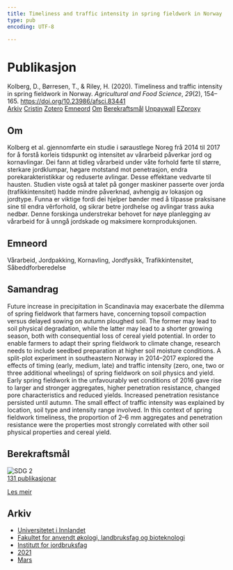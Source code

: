 ```yaml
---
title: Timeliness and traffic intensity in spring fieldwork in Norway
type: pub
encoding: UTF-8

---
```

<h1>Publikasjon</h1>
<article id="csl-bib-container-KHN4UBVV" class="csl-bib-container">
  <div class="csl-bib-body"> <div class="csl-entry">Kolberg, D., Børresen, T., &#38; Riley, H. (2020). Timeliness and traffic intensity in spring fieldwork in Norway. <i>Agricultural and Food Science</i>, <i>29</i>(2), 154–165. <a href="https://doi.org/10.23986/afsci.83441">https://doi.org/10.23986/afsci.83441</a></div> </div>
  <div class="csl-bib-buttons">
    <a href="#taxonomy-article-KHN4UBVV" alt="archive" class="csl-bib-button">Arkiv</a>
    <a href="https://app.cristin.no/results/show.jsf?id=1900126" alt="Cristin" class="csl-bib-button">Cristin</a>
    <a href="http://zotero.org/groups/5881554/items/KHN4UBVV" alt="Zotero" class="csl-bib-button">Zotero</a>
    <a href="#keywords-article-KHN4UBVV" alt="keywords" class="csl-bib-button">Emneord</a>
    <a href="#about-article-KHN4UBVV" alt="about_pub" class="csl-bib-button">Om</a>
    <a href="#sdg-article-KHN4UBVV" alt="sdg" class="csl-bib-button">Berekraftsmål</a>
    <a href="https://journal.fi/afs/article/download/83441/53137" alt="Unpaywall" class="csl-bib-button">Unpaywall</a>
    <a href="https://journal.fi/afs/article/download/83441/53137" alt="EZproxy" class="csl-bib-button">EZproxy</a>
  </div>
  <div id="csl-bib-meta-container-KHN4UBVV"></div>
</article>
<div id="csl-bib-meta-KHN4UBVV" class="csl-bib-meta">
  <article id="about-article-KHN4UBVV" class="about_pub-article">
    <h1>Om</h1>
    Kolberg et al. gjennomførte ein studie i søraustlege Noreg frå 2014 til 2017 for å forstå korleis tidspunkt og intensitet av vårarbeid påverkar jord og kornavlingar. Dei fann at tidleg vårarbeid under våte forhold førte til større, sterkare jordklumpar, høgare motstand mot penetrasjon, endra porekarakteristikkar og reduserte avlingar. Desse effektane vedvarte til hausten. Studien viste også at talet på gonger maskiner passerte over jorda (trafikkintensitet) hadde mindre påverknad, avhengig av lokasjon og jordtype. Funna er viktige fordi dei hjelper bønder med å tilpasse praksisane sine til endra vêrforhold, og sikrar betre jordhelse og avlingar trass auka nedbør. Denne forskinga understrekar behovet for nøye planlegging av vårarbeid for å unngå jordskade og maksimere kornproduksjonen.
  </article>
  <article id="keywords-article-KHN4UBVV" class="keywords-article">
    <h1>Emneord</h1>
    Vårarbeid, Jordpakking, Kornavling, Jordfysikk, Trafikkintensitet, Såbeddforberedelse
  </article>
  <article id="abstract-article-KHN4UBVV" class="abstract-article">
    <h1>Samandrag</h1>
    Future increase in precipitation in Scandinavia may exacerbate the dilemma of spring fieldwork that farmers have, concerning topsoil compaction versus delayed sowing on autumn ploughed soil. The former may lead to soil physical degradation, while the latter may lead to a shorter growing season, both with consequential loss of cereal yield potential. In order to enable farmers to adapt their spring fieldwork to climate change, research needs to include seedbed preparation at higher soil moisture conditions. A split-plot experiment in southeastern Norway in 2014–2017 explored the effects of timing (early, medium, late) and traffic intensity (zero, one, two or three additional wheelings) of spring fieldwork on soil physics and yield. Early spring fieldwork in the unfavourably wet conditions of 2016 gave rise to larger and stronger aggregates, higher penetration resistance, changed pore characteristics and reduced yields. Increased penetration resistance persisted until autumn. The small effect of traffic intensity was explained by location, soil type and intensity range involved. In this context of spring fieldwork timeliness, the proportion of 2–6 mm aggregates and penetration resistance were the properties most strongly correlated with other soil physical properties and cereal yield.
  </article>
  <article id="sdg-article-KHN4UBVV" class="sdg-article">
    <h1>Berekraftsmål</h1>
    <div class="sdg-container"><div id="sdg2" class="sdg">
        <img src="{{< params subfolder >}}images/sdg/sdg02_nn.png" class="image" alt="SDG 2">
        <div class="sdg-overlay">
          <a href="/nn/archive/?key=?sdg=2#archive" class="sdg-publication-count"><span>131</span> publikasjonar</a>
          <p><a href="https://fn.no/om-fn/fns-baerekraftsmaal/utrydde-sult?lang=nno-NO" class="sdg-read-more">Les meir</a></p>
        </div>
      </div></div>
  </article>
  <article id="taxonomy-article-KHN4UBVV" class="taxonomy-article">
    <h1>Arkiv</h1>
    <ul>
      <li>
        <a href="/nn/archive/?key=3DCRN523">Universitetet i Innlandet</a>
      </li>
      <li>
        <a href="/nn/archive/?key=T77LXH6D">Fakultet for anvendt økologi, landbruksfag og bioteknologi</a>
      </li>
      <li>
        <a href="/nn/archive/?key=SSN4QLEC">Institutt for jordbruksfag</a>
      </li>
      <li>
        <a href="/nn/archive/?key=LRBGYVJB">2021</a>
      </li>
      <li>
        <a href="/nn/archive/?key=7RLFHKRD">Mars</a>
      </li>
    </ul>
  </article>
</div>
